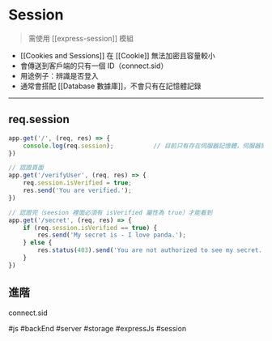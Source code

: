 # Session
> 需使用 [[express-session]] 模組
- [[Cookies and Sessions]] 在 [[Cookie]] 無法加密且容量較小
- 會傳送到客戶端的只有一個 ID（connect.sid）
- 用途例子：辨識是否登入
- 通常會搭配 [[Database 數據庫]]，不會只有在記憶體記錄

---

## req.session
```js
app.get('/', (req, res) => {
	console.log(req.session);			// 目前只有存在伺服器記憶體，伺服器關掉就會清空
})

// 認證頁面
app.get('/verifyUser', (req, res) => {
	req.session.isVerified = true;
	res.send('You are verified.');
})

// 認證完（seesion 裡面必須有 isVerified 屬性為 true）才能看到
app.get('/secret', (req, res) => {
	if (req.session.isVerified == true) {
		res.send('My secret is - I love panda.');
	} else {
		res.status(403).send('You are not authorized to see my secret.')
	}
})

```
## 進階
connect.sid


#js #backEnd #server #storage #expressJs #session